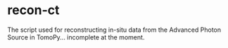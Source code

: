 # recon-ct
The script used for reconstructing in-situ data from the Advanced Photon Source in TomoPy... incomplete at the moment.

